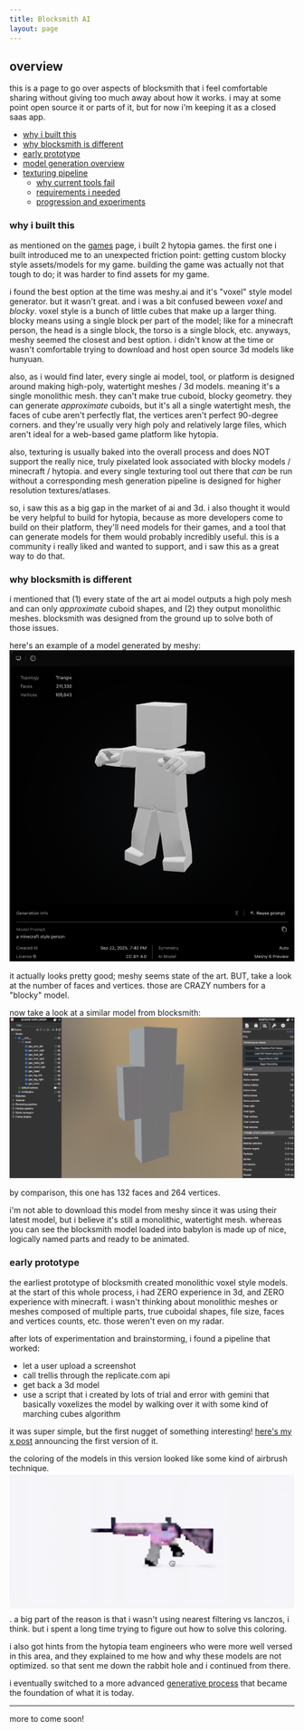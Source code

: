 ```yaml
---
title: Blocksmith AI
layout: page
---
```


## overview

this is a page to go over aspects of blocksmith that i feel comfortable sharing without giving too much away about how it works. i may at some point open source it or parts of it, but for now i'm keeping it as a closed saas app.

- [why i built this](#why-i-built-this)
- [why blocksmith is different](#why-blocksmith-is-different)
- [early prototype](#early-prototype)
- [model generation overview](#overview)
- [texturing pipeline](#overview)
    - [why current tools fail](#overview)
    - [requirements i needed](#overview)
    - [progression and experiments](#overview)


### why i built this
as mentioned on the [games](./games.md) page, i built 2 hytopia games. the first one i built introduced me to an unexpected friction point: getting custom blocky style assets/models for my game. building the game was actually not that tough to do; it was harder to find assets for my game.

i found the best option at the time was meshy.ai and it's "voxel" style model generator. but it wasn't great. and i was a bit confused beween *voxel* and *blocky*. voxel style is a bunch of little cubes that make up a larger thing. blocky means using a single block per part of the model; like for a minecraft person, the head is a single block, the torso is a single block, etc. anyways, meshy seemed the closest and best option. i didn't know at the time or wasn't comfortable trying to download and host open source 3d models like hunyuan.

also, as i would find later, every single ai model, tool, or platform is designed around making high-poly, watertight meshes / 3d models. meaning it's a single monolithic mesh. they can't make true cuboid, blocky geometry. they can generate *approximate* cuboids, but it's all a single watertight mesh, the faces of cube aren't perfectly flat, the vertices aren't perfect 90-degree corners. and they're usually very high poly and relatively large files, which aren't ideal for a web-based game platform like hytopia.

also, texturing is usually baked into the overall process and does NOT support the really nice, truly pixelated look associated with blocky models / minecraft / hytopia. and every single texturing tool out there that *can* be run without a corresponding mesh generation pipeline is designed for higher resolution textures/atlases.

so, i saw this as a big gap in the market of ai and 3d. i also thought it would be very helpful to build for hytopia, because as more developers come to build on their platform, they'll need models for their games, and a tool that can generate models for them would probably incredibly useful. this is a community i really liked and wanted to support, and i saw this as a great way to do that.


### why blocksmith is different
i mentioned that (1) every state of the art ai model outputs a high poly mesh and can only *approximate* cuboid shapes, and (2) they output monolithic meshes. blocksmith was designed from the ground up to solve both of those issues.

here's an example of a model generated by meshy:
![Meshy AI](images/meshy-minecraft-person.png)

it actually looks pretty good; meshy seems state of the art. BUT, take a look at the number of faces and vertices. those are CRAZY numbers for a "blocky" model.

now take a look at a similar model from blocksmith:
![Blocksmith AI](images/blocksmith-minecraft-person.png)

by comparison, this one has 132 faces and 264 vertices.

i'm not able to download this model from meshy since it was using their latest model, but i believe it's still a monolithic, watertight mesh. whereas you can see the blocksmith model loaded into babylon is made up of nice, logically named parts and ready to be animated.


### early prototype
the earliest prototype of blocksmith created monolithic voxel style models. at the start of this whole process, i had ZERO experience in 3d, and ZERO experience with minecraft. i wasn't thinking about monolithic meshes or meshes composed of multiple parts, true cuboidal shapes, file size, faces and vertices counts, etc. those weren't even on my radar.

after lots of experimentation and brainstorming, i found a pipeline that worked:
- let a user upload a screenshot
- call trellis through the replicate.com api
- get back a 3d model
- use a script that i created by lots of trial and error with gemini that basically voxelizes the model by walking over it with some kind of marching cubes algorithm

it was super simple, but the first nugget of something interesting! [here's my x post](https://x.com/gabebusto/status/1907545086176424209) announcing the first version of it.

the coloring of the models in this version looked like some kind of airbrush technique.
![Asset Hero Model](images/assethero-model-image.png). a big part of the reason is that i wasn't using nearest filtering vs lanczos, i think. but i spent a long time trying to figure out how to solve this coloring.

i also got hints from the hytopia team engineers who were more well versed in this area, and they explained to me how and why these models are not optimized. so that sent me down the rabbit hole and i continued from there.

i eventually switched to a more advanced [generative process](https://x.com/gabebusto/status/1910100441519505819) that became the foundation of what it is today.


---

more to come soon!